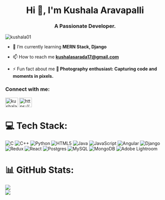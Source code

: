 <h1 align="center">Hi 👋, I'm Kushala Aravapalli</h1>
<h3 align="center">A Passionate Developer.</h3>

<p align="left"> <img src="https://komarev.com/ghpvc/?username=kushala01&label=Profile%20views&color=0e75b6&style=flat" alt="kushala01" /> </p>

- 🌱 I’m currently learning **MERN Stack, Django**

- 📫 How to reach me **kushalasarada17@gmail.com**

- ⚡ Fun fact about me **📸 Photography enthusiast: Capturing code and moments in pixels.**

<h3 align="left">Connect with me:</h3>
<p align="left">
<a href="https://twitter.com/kushala_sarada" target="blank"><img align="center" src="https://raw.githubusercontent.com/rahuldkjain/github-profile-readme-generator/master/src/images/icons/Social/twitter.svg" alt="kushala_sarada" height="30" width="40" /></a>
<a href="https://linkedin.com/in/https://www.linkedin.com/in/kushala-aravapalli-861695228/" target="blank"><img align="center" src="https://raw.githubusercontent.com/rahuldkjain/github-profile-readme-generator/master/src/images/icons/Social/linked-in-alt.svg" alt="https://www.linkedin.com/in/kushala-aravapalli-861695228/" height="30" width="40" /></a>

</p>

# 💻 Tech Stack:
![C](https://img.shields.io/badge/c-%2300599C.svg?style=for-the-badge&logo=c&logoColor=white) ![C++](https://img.shields.io/badge/c++-%2300599C.svg?style=for-the-badge&logo=c%2B%2B&logoColor=white) ![Python](https://img.shields.io/badge/python-3670A0?style=for-the-badge&logo=python&logoColor=ffdd54) ![HTML5](https://img.shields.io/badge/html5-%23E34F26.svg?style=for-the-badge&logo=html5&logoColor=white) ![Java](https://img.shields.io/badge/java-%23ED8B00.svg?style=for-the-badge&logo=openjdk&logoColor=white) ![JavaScript](https://img.shields.io/badge/javascript-%23323330.svg?style=for-the-badge&logo=javascript&logoColor=%23F7DF1E) ![Angular](https://img.shields.io/badge/angular-%23DD0031.svg?style=for-the-badge&logo=angular&logoColor=white) ![Django](https://img.shields.io/badge/django-%23092E20.svg?style=for-the-badge&logo=django&logoColor=white) ![Redux](https://img.shields.io/badge/redux-%23593d88.svg?style=for-the-badge&logo=redux&logoColor=white) ![React](https://img.shields.io/badge/react-%2320232a.svg?style=for-the-badge&logo=react&logoColor=%2361DAFB) ![Postgres](https://img.shields.io/badge/postgres-%23316192.svg?style=for-the-badge&logo=postgresql&logoColor=white) ![MySQL](https://img.shields.io/badge/mysql-4479A1.svg?style=for-the-badge&logo=mysql&logoColor=white) ![MongoDB](https://img.shields.io/badge/MongoDB-%234ea94b.svg?style=for-the-badge&logo=mongodb&logoColor=white) ![Adobe Lightroom](https://img.shields.io/badge/Adobe%20Lightroom-31A8FF.svg?style=for-the-badge&logo=Adobe%20Lightroom&logoColor=white)




# 📊 GitHub Stats:

![](https://github-readme-streak-stats.herokuapp.com/?user=Kushala01&theme=dark&hide_border=true)<br/>
![](https://github-readme-stats.vercel.app/api/top-langs/?username=Kushala01&theme=dark&hide_border=true&include_all_commits=false&count_private=false&layout=compact)

<!-- Proudly created with GPRM ( https://gprm.itsvg.in ) -->
